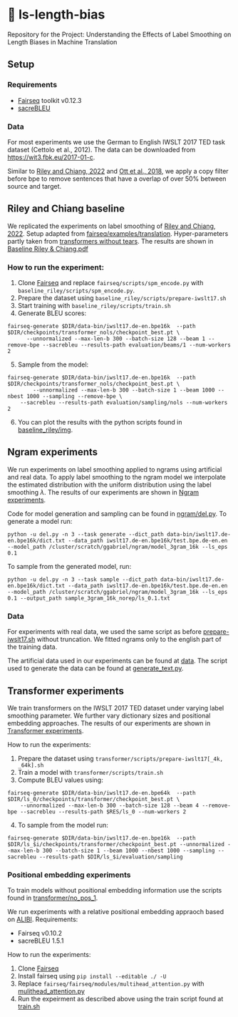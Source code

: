 # 📏 ls-length-bias

Repository for the Project: Understanding the Effects of Label Smoothing on Length Biases in Machine Translation

## Setup

### Requirements
- [Fairseq](https://github.com/facebookresearch/fairseq) toolkit v0.12.3
- [sacreBLEU](https://github.com/mjpost/sacrebleu)

### Data
For most experiments we use the German to English IWSLT 2017 TED task dataset (Cettolo et al., 2012).
The data can be downloaded from https://wit3.fbk.eu/2017-01-c.

Similar to  [Riley and Chiang, 2022](https://arxiv.org/abs/2210.10817) and [Ott et al., 2018](https://github.com/darcey/transformers_without_tears), we apply a copy filter before bpe to remove sentences that have a overlap of over 50% between source and target.


## Riley and Chiang baseline

We replicated the experiments on label smoothing of [Riley and Chiang, 2022](https://arxiv.org/abs/2210.10817).
Setup adapted from [fairseq/examples/translation](https://github.com/facebookresearch/fairseq/blob/main/examples/translation/prepare-iwslt17-multilingual.sh).
Hyper-parameters partly taken from [transformers without tears](https://github.com/darcey/transformers_without_tears).
The results are shown in [Baseline Riley & Chiang.pdf](Baseline%20Riley%20%26%20Chiang.pdf)

### How to run the experiment:

1. Clone [Fairseq](https://github.com/facebookresearch/fairseq) and replace `fairseq/scripts/spm_encode.py` with `baseline_riley/scripts/spm_encode.py`.
2. Prepare the dataset using `baseline_riley/scripts/prepare-iwslt17.sh`
3. Start training with `baseline_riley/scripts/train.sh`
4. Generate BLEU scores:
```
fairseq-generate $DIR/data-bin/iwslt17.de-en.bpe16k  --path $DIR/checkpoints/transformer_nols/checkpoint_best.pt \
      --unnormalized --max-len-b 300 --batch-size 128 --beam 1 --remove-bpe --sacrebleu --results-path evaluation/beams/1 --num-workers 2
```
5. Sample from the model:
```
fairseq-generate $DIR/data-bin/iwslt17.de-en.bpe16k  --path $DIR/checkpoints/transformer_nols/checkpoint_best.pt \
        --unnormalized --max-len-b 300 --batch-size 1 --beam 1000 --nbest 1000 --sampling --remove-bpe \
	--sacrebleu --results-path evaluation/sampling/nols --num-workers 2
```
6. You can plot the results with the python scripts found in [baseline_riley/img](baseline_riley/img).

## Ngram experiments

We run experiments on label smoothing applied to ngrams using artificial and real data.
To apply label smoothing to the ngram model we interpolate the estimated distribution with the uniform distribution using the label smoothing $\lambda$.
The results of our experiments are shown in [Ngram experiments](Ngram%20experiments.pdf).

Code for model generation and sampling can be found in [ngram/del.py](ngram/del.py).
To generate a model run:
```
python -u del.py -n 3 --task generate --dict_path data-bin/iwslt17.de-en.bpe16k/dict.txt --data_path iwslt17.de-en.bpe16k/test.bpe.de-en.en --model_path /cluster/scratch/ggabriel/ngram/model_3gram_16k --ls_eps 0.1
```
To sample from the generated model, run:
```
python -u del.py -n 3 --task sample --dict_path data-bin/iwslt17.de-en.bpe16k/dict.txt --data_path iwslt17.de-en.bpe16k/test.bpe.de-en.en --model_path /cluster/scratch/ggabriel/ngram/model_3gram_16k --ls_eps 0.1 --output_path sample_3gram_16k_norep/ls_0.1.txt
```

### Data

For experiments with real data, we used the same script as before [prepare-iwslt17.sh](baseline_riley/scripts/prepare-iwslt17.sh) without truncation. We fitted ngrams only to the english part of the training data.

The artificial data used in our experiments can be found at [data](ngram/small/data). The script used to generate the data can be found at [generate_text.py](ngram/small/generate_text.py).

## Transformer experiments

We train transformers on the IWSLT 2017 TED dataset under varying label smoothing parameter. We further vary dictionary sizes and positional embedding approaches.
The results of our experiments are shown in [Transformer experiments](Transformer%20experiments.pdf).

How to run the experiments:
1. Prepare the dataset using `transformer/scripts/prepare-iwslt17[_4k, _64k].sh`
2. Train a model with `transformer/scripts/train.sh`
3. Compute BLEU values using:
```
fairseq-generate $DIR/data-bin/iwslt17.de-en.bpe64k  --path $DIR/ls_0/checkpoints/transformer/checkpoint_best.pt \
    --unnormalized --max-len-b 300 --batch-size 128 --beam 4 --remove-bpe --sacrebleu --results-path $RES/ls_0 --num-workers 2
```
4. To sample from the model run:
```
fairseq-generate $DIR/data-bin/iwslt17.de-en.bpe16k  --path $DIR/ls_$i/checkpoints/transformer/checkpoint_best.pt --unnormalized --max-len-b 300 --batch-size 1 --beam 1000 --nbest 1000 --sampling --sacrebleu --results-path $DIR/ls_$i/evaluation/sampling
```
### Positional embedding experiments

To train models without positional embedding information use the scripts found in [transformer/no_pos_1](transformer/no_pos_1).

We run experiments with a relative positional embedding appraoch based on [ALIBI](https://github.com/ofirpress/attention_with_linear_biases).
Requirements:
- Fairseq v0.10.2
- sacreBLEU 1.5.1

How to run the experiments:
1. Clone [Fairseq](https://github.com/facebookresearch/fairseq)
2. Install fairseq using `pip install --editable ./ -U`
3. Replace `fairseq/fairseq/modules/multihead_attention.py` with [mulithead_attention.py](transformer/rel_pos/mulithead_attention.py)
4. Run the expeirment as described above using the train script found at [train.sh](transformer/rel_pos/mulithead_attention.py)

